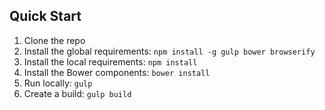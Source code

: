 ## Quick Start

1. Clone the repo
1. Install the global requirements: `npm install -g gulp bower browserify`
1. Install the local requirements: `npm install`
1. Install the Bower components: `bower install`
1. Run locally: `gulp`
1. Create a build: `gulp build`